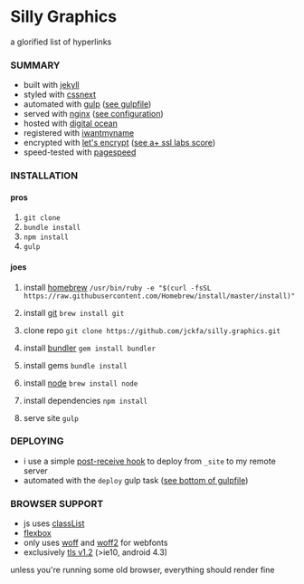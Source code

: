 # Silly Graphics
a glorified list of hyperlinks

### SUMMARY
- built with [jekyll][1]
- styled with [cssnext][4]
- automated with [gulp][2] ([see gulpfile][3])
- served with [nginx][5] ([see configuration][6])
- hosted with [digital ocean][7]
- registered with [iwantmyname][17]
- encrypted with [let's encrypt][9] ([see a+ ssl labs score][8])
- speed-tested with [pagespeed][10]

### INSTALLATION

#### pros
1. `git clone`
2. `bundle install`
3. `npm install`
4. `gulp`

#### joes
1. install [homebrew][19]
`/usr/bin/ruby -e "$(curl -fsSL https://raw.githubusercontent.com/Homebrew/install/master/install)"`

2. install [git][20]
`brew install git`

3. clone repo
`git clone https://github.com/jckfa/silly.graphics.git`

4. install [bundler][21]
`gem install bundler`

5. install gems
`bundle install`

6. install [node][22]
`brew install node`

7. install dependencies
`npm install`

8. serve site
`gulp`

### DEPLOYING
- i use a simple [post-receive hook][18] to deploy from `_site` to my remote server
- automated with the `deploy` gulp task ([see bottom of gulpfile][3])

### BROWSER SUPPORT
- js uses [classList][11]
- [flexbox][13]
- only uses [woff][14] and [woff2][15] for webfonts
- exclusively [tls v1.2][16] (>ie10, android 4.3)

unless you're running some old browser, everything should render fine


[1]: https://jekyllrb.com
[2]: http://gulpjs.com
[3]: https://github.com/jckfa/silly.graphics/blob/master/gulpfile.js
[4]: http://cssnext.io
[5]: http://nginx.org
[6]: https://github.com/jckfa/nginx-config/blob/master/sites-available/silly.graphics
[7]: https://m.do.co/c/b09c1fce4b40
[8]: https://www.ssllabs.com/ssltest/analyze.html?d=silly.graphics&latest
[9]: https://letsencrypt.org
[10]: https://developers.google.com/speed/pagespeed/insights/?url=silly.graphics&tab=mobile
[11]: http://caniuse.com/#search=classlist
[13]: http://caniuse.com/#search=flex
[14]: http://caniuse.com/#search=woff
[15]: http://caniuse.com/#search=woff2
[16]: https://github.com/jckfa/nginx-config/blob/master/conf.d/directive-only/tls.conf
[17]: https://iwantmyname.com
[18]: https://www.digitalocean.com/community/tutorials/how-to-set-up-automatic-deployment-with-git-with-a-vps
[19]: http://brew.sh/
[20]: https://git-scm.com/
[21]: https://bundler.io/
[22]: https://nodejs.org/en/

